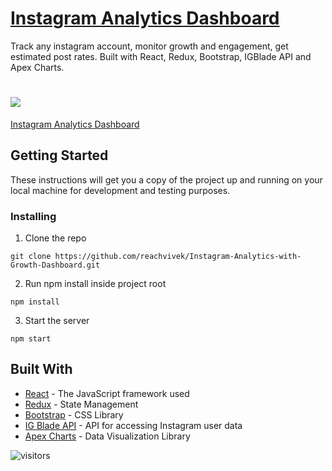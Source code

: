 # <a href="https://instagram-analytics-with-growth-dashboard.vercel.app/">Instagram Analytics Dashboard</a>

Track any instagram account, monitor growth and engagement, get estimated post rates. Built with React, Redux, Bootstrap, IGBlade API and Apex Charts.

# ![](https://github.com/reachvivek/Instagram-Analytics-with-Growth-Dashboard/blob/master/preview.png)

[Instagram Analytics Dashboard](https://instagram-analytics-with-growth-dashboard.vercel.app/)

## Getting Started

These instructions will get you a copy of the project up and running on your local machine for development and testing purposes.

### Installing

1. Clone the repo

```
git clone https://github.com/reachvivek/Instagram-Analytics-with-Growth-Dashboard.git
```

2. Run npm install inside project root

```
npm install
```

3. Start the server

```
npm start
```
## Built With

* [React](https://reactjs.org/) - The JavaScript framework used
* [Redux](https://redux.js.org/) - State Management
* [Bootstrap](https://getbootstrap.com/) - CSS Library
* [IG Blade API](https://help.igblade.pro/en/articles/3493963-api-access) - API for accessing Instagram user data
* [Apex Charts](https://apexcharts.com/) - Data Visualization Library

![visitors](https://visitor-badge.laobi.icu/badge?page_id=reachvivek)
<!-- ![visitors](https://badges.pufler.dev/visits/reachvivek/reachvivek)
![Visitor Count](https://profile-counter.glitch.me/reachvivek/count.svg) -->
